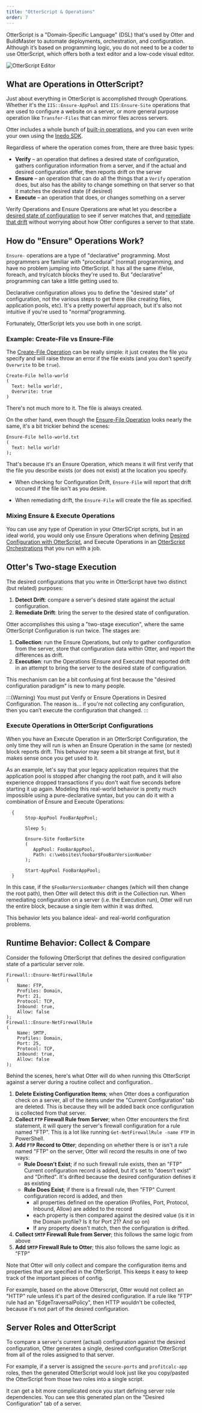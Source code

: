 ```yaml
---
title: "OtterScript & Operations"
order: 7
---
```


OtterScript is a "Domain-Specific Language" (DSL) that's used by Otter and BuildMaster to automate deployments, orchestration, and configuration. Although it’s based on programming logic, you do not need to be a coder to use OtterScript, which offers both a text editor and a low-code visual editor. 

![OtterScript Editor](/resources/docs/otter-text.gif)

## What are Operations in OtterScript?
Just about everything in OtterScript is accomplished through Operations. Whether it's the `IIS::Ensure-AppPool` and `IIS:Ensure-Site` operations that are  used to configure a website on a server, or more general purpose operation like  `Transfer-Files` that can mirror files across servers. 

Otter includes a whole bunch of [built-in operations](/docs/otter/reference/operations), and you can even write your own using the [Inedo SDK](/docs/inedosdk).

Regardless of where the operation comes from, there are three basic types:

- **Verify** – an operation that defines a desired state of configuration, gathers configuration information from a server, and if the actual and desired configuration differ, then reports drift on the server
- **Ensure** – an operation that can do all the things that a `Verify` operation does, but also has the ability to change something on that server so that it matches the desired state (if desired)
- **Execute** – an operation that does, or changes something on a server

Verify Operations and Ensure Operations are what let you describe a [desired state of configuration](/docs/otter/collecting-verifying-configuration/otter-desired-configuration-with-otterscript) to see if server matches that, and [remediate that drift](/docs/otter/drift-remediation-configuration-as-code/otter-creating-drift-remediation-jobs) without worrying about how Otter configures a server to that state.

## How do "Ensure" Operations Work?

`Ensure-` operations are a type of "declarative" programming.  Most programmers are familiar with "procedural" (normal) programming, and have no problem jumping into OtterScript. It has all the same if/else, foreach, and try/catch blocks they're used to. But "declarative" programming can take a little getting used to.

Declarative configuration allows you to define the "desired state" of configuration, not the various steps to get there (like creating files, application pools, etc). It's a pretty powerful approach, but it's also not intuitive if you're used to "normal"programming. 

Fortunately, OtterScript lets you use both in one script.

### Example: Create-File vs Ensure-File
The [Create-File Operation](/docs/otter/reference/operations/general/create-file) can be really simple: it just creates the file you specify and will raise throw an error if the file exists (and you don't specify `Overwrite` to be `true`).

```OtterScript
Create-File hello-world
(
  Text: hello world!,
  Overwrite: true
)
```
There's not much more to it. The file is always created.

On the other hand, even though the [Ensure-File Operation](/docs/otter/reference/operations/general/ensure-file) looks nearly the same, it's a bit trickier behind the scenes:

```OtterScript
Ensure-File hello-world.txt 
(
  Text: hello world!
);
```
That's because it's an Ensure Operation, which means it will first verify that the file you describe exists (or does not exist) at the location you specify. 

* When checking for Configuration Drift, `Ensure-File` will report that drift occured if the file isn't as you desire.

* When remediating drift, the `Ensure-File` will create the file as specified.

### Mixing Ensure & Execute Operations

You can use any type of Operation in your OtterSCript scripts, but  in an ideal world, you would only use Ensure Operations when defining [Desired Configuration with OtterScript](/docs/otter/collecting-verifying-configuration/otter-desired-configuration-with-otterscript), and Execute Operations in an [OtterScript Orchestrations](/docs/otter/orchestration-server-automation/otter-jobs-templates) that you run with a job. 


## Otter's Two-stage Execution 

The desired configurations that you write in OtterScript have two distinct (but related) purposes:
 1. **Detect Drift**: compare a server's desired state against the actual configuration.
 2. **Remediate Drift**: bring the server to the desired state of configuration.

Otter accomplishes this using a "two-stage execution", where the same OtterScript Configuration is run twice. The stages are:
 1. **Collection**: run the Ensure Operations, but only to gather configuration from the server, store that configuration data within Otter, and report the differences as drift.
 2. **Execution**: run the Operations (Ensure and Execute) that reported drift in an attempt to bring the server to the desired state of configuration.

This mechanism can be a bit confusing at first because the "desired configuration paradigm" is new to many people.

:::(Warning)
You must put Verify or Ensure Operations in Desired Configuration. The reason is... if you're not collecting any configuration, then you can’t execute the configuration that changed.
:::

### Execute Operations in OtterScript Configurations
When you have an Execute Operation in an OtterScript Configuration, the only time they will run is when an Ensure Operation in the same (or nested) block reports drift. This behavior may seem a bit strange at first, but it makes sense once you get used to it.

As an example, let's say that your legacy application requires that the application pool is stopped after changing the root path, and it will also experience dropped transactions if you don't wait five seconds before starting it up again. Modeling this real-world behavior is pretty much impossible using a pure-declarative syntax, but you can do it with a combination of Ensure and Execute Operations:

```OtterScript Configuration
  {
       Stop-AppPool FooBarAppPool;

       Sleep 5;

       Ensure-Site FooBarSite
       (
          AppPool: FooBarAppPool,
          Path: c:\websites\foobar$FooBarVersionNumber
       );

       Start-AppPool FooBarAppPool;
  }
```
In this case, if the `$FooBarVersionNumber` changes (which will then change the root path), then Otter will detect this drift in the Collection run. When remediating configuration on a server (i.e. the Execution run), Otter will run the entire block, because a single item within it was drifted.

This behavior lets you balance ideal- and real-world configuration problems.


## Runtime Behavior: Collect &  Compare 
Consider the following OtterScript that defines the desired configuration state of a particular server role.

```OtterScript
Firewall::Ensure-NetFirewallRule
(
    Name: FTP,
    Profiles: Domain,
    Port: 21,
    Protocol: TCP,
    Inbound: true,
    Allow: false
);
Firewall::Ensure-NetFirewallRule
(
    Name: SMTP,
    Profiles: Domain,
    Port: 25,
    Protocol: TCP,
    Inbound: true,
    Allow: false
);
```

Behind the scenes, here's what Otter will do when running this OtterScript against a server during a routine collect and configuration..

1. **Delete Existing Configuration Items**; when Otter does a configuration check on a server, all of the items under the "Current Configuration" tab are deleted. This is because they will be added back once configuration is collected from that server.
2. **Collect `FTP` Firewall Rule from Server**; when Otter encounters the first statement, it will query the server's firewall configuration for a rule named "FTP". This is a lot like running `Get-NetFirewallRule -name FTP` in PowerShell.  
3. **Add `FTP` Record to Otter**; depending on whether there is or isn't a rule named "FTP" on the server, Otter will record the results in one of two ways:
    - **Rule Doesn't Exist**; if no such firewall rule exists, then an "FTP" Current configuration record is added, but it's set to "doesn't exist" and "Drifted". It's drifted because the desired configuration defines it as existing
    - **Rule Does Exist**; if there is a firewall rule, then "FTP" Current configuration record is added, and then 
        - all properties defined on the operation (Profiles, Port, Protocol, Inbound, Allow) are added to the record
        - each property is then compared against the desired value (is it in the Domain profile? Is it for Port 21? And so on)
        - If any property doesn't match, then the configuration is drifted.
4. **Collect `SMTP` Firewall Rule from Server**; this follows the same logic from above
5. **Add `SMTP` Firewall Rule to Otter**; this also follows the same logic as "FTP"


Note that Otter will only collect and compare the configuration items and properties that are specified in the OtterScript. This keeps it easy to keep track of the important pieces of config. 

For example, based on the above Otterscript, Otter would not collect an "HTTP" rule unless it's part of the desired configuration. If a rule like "FTP" rule had an "EdgeTraversalPolicy", then HTTP wouldn't be collected, because it's not part of the desired configuration.

## Server Roles and OtterScript

To compare a server's current (actual) configuration against the desired configuration, Otter generates a single, desired configuration OtterScript from all of the roles assigned to that server.

For example, if a server is assigned the `secure-ports` and `profitcalc-app` roles, then the generated OtterScript would look just like you copy/pasted the OtterScript from those two roles into a single script. 

It can get a bit more complicated once you start defining server role dependencies. You can see this generated plan on the "Desired Configuration" tab of a server.
